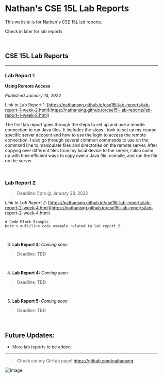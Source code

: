 # Nathan's CSE 15L Lab Reports

This website is for Nathan's CSE 15L lab reports.

Check in later for lab reports.

<br>

## CSE 15L Lab Reports

---

### Lab Report 1

**Using Remote Access**

*Published January 14, 2022*

Link to Lab Report 1: [https://nathansng.github.io/cse15l-lab-reports/lab-report-1-week-2.html](https://nathansng.github.io/cse15l-lab-reports/lab-report-1-week-2.html)

The first lab report goes through the steps to set up and use a remote connection to run Java files. It includes the steps I took to set up my course specific server account and how to use the login to access the remote connection. I also go through several common commands to use on the command line to manipulate files and directories on the remote server. After copying over different files from my local device to the server, I also come up with time efficient ways to copy over a Java file, compile, and run the file on the server.

<br>

### Lab Report 2

> Deadline: 5pm @ January 28, 2022

*Link to Lab Report 2*: [https://nathansng.github.io/cse15l-lab-reports/lab-report-2-week-4.html](https://nathansng.github.io/cse15l-lab-reports/lab-report-2-week-4.html)

```
# Code Block Example
Here's multiline code example related to lab report 2.
```

<br>

3. **Lab Report 3:** *Coming soon*

> Deadline: TBD

<br>

4. **Lab Report 4:** *Coming soon*

> Deadline: TBD

<br>

5. **Lab Report 5:** *Coming soon*

> Deadline: TBD

<br>

## Future Updates:

- More lab reports to be added

---

> Check out my GitHub page! https://github.com/nathansng

![Image](https://evcra.ucsd.edu/_images/UCSD_Sign_r1.jpg)
